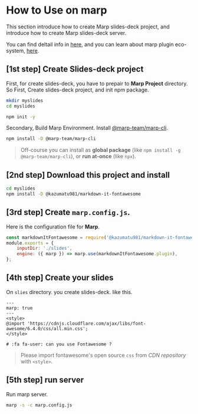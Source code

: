 # How to Use on marp

This section introduce how to create Marp slides-deck project,
and introduce how to create Marp slides-deck server.

You can find deltail info in [here](https://marp.app/),
and you can learn about marp plugin eco-system, [here](https://marpit.marp.app/usage?id=extend-marpit-by-plugins).

## **[1st step]** Create Slides-deck project

First, for create slides-deck, you have to prepair to **Marp Project** directory.
So First, Create slides-deck project, and init npm package.

```bash
mkdir myslides
cd myslides

npm init -y
```

Secondary, Build Marp Environment.
Install [@marp-team/marp-cli](https://github.com/marp-team/marp-cli).

```bash
npm install -D @marp-team/marp-cli
```

> Off-course you can install as **global package** (like `npm install -g @marp-team/marp-cli`), or **run at-once** (like `npx`).

## **[2nd step]** Download this project and install

```bash
cd myslides
npm install -D @kazumatu981/markdown-it-fontawesome
```

## **[3rd step]** Create `marp.config.js`.

Here is the configuration file for **Marp**.

```javascript
const markdownItFontawesome = require('@kazumatu981/markdown-it-fontawesome');
module.exports = {
    inputDir: './slides',
    engine: ({ marp }) => marp.use(markdownItFontawesome.plugin),
};
```

## **[4th step]** Create your slides

On `slies` directory. you create slides-deck. like this.

    ---
    marp: true
    ---
    <style>
    @import 'https://cdnjs.cloudflare.com/ajax/libs/font-awesome/6.4.0/css/all.min.css';
    </style>

    # :fa fa-user: can you use Fontawesome ?

> Please import fontawesome's open source `css` from _CDN repository_ with `<style>`.

## **[5th step]** run server

Run marp server.

```bash
marp -s -c marp.config.js
```

